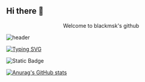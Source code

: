 ## Hi there 👋

<div align = "center">
  Welcome to blackmsk's github
</div>

![header](https://capsule-render.vercel.app/api?type=venom&color=auto&height=300&section=header&text=Welcome%20to%20blackmsk's%20github%20&fontSize=50)

[![Typing SVG](https://readme-typing-svg.demolab.com?font=Fira+Code&size=25&pause=1000&color=4C6AF7&random=false&width=435&lines=Welcome+to+blackmsk's+github)](https://git.io/typing-svg)

![Static Badge](https://img.shields.io/badge/any_text-you_like-blue?logo=gitlab&label=test)

[![Anurag's GitHub stats](https://github-readme-stats.vercel.app/api?username=blackmsk)](https://github.com/anuraghazra/github-readme-stats)

<!--
**blackmsk/blackmsk** is a ✨ _special_ ✨ repository because its `README.md` (this file) appears on your GitHub profile.

Here are some ideas to get you started:

- 🔭 I’m currently working on ...
- 🌱 I’m currently learning ...
- 👯 I’m looking to collaborate on ...
- 🤔 I’m looking for help with ...
- 💬 Ask me about ...
- 📫 How to reach me: ...
- 😄 Pronouns: ...
- ⚡ Fun fact: ...
-->
